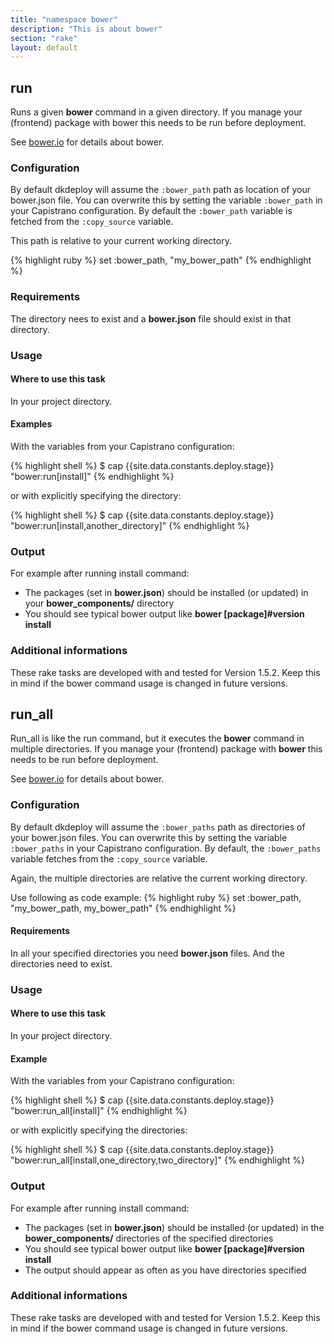 ```yaml
---
title: "namespace bower"
description: "This is about bower"
section: "rake"
layout: default
---
```



## run

Runs a given **bower** command in a given directory.
If you manage your (frontend) package with bower this needs to be run before deployment.

See [bower.io](http://bower.io/) for details about bower.

### Configuration

By default dkdeploy will assume the `:bower_path` path as location of your bower.json file.
You can overwrite this by setting the variable `:bower_path` in your Capistrano configuration.
By default the `:bower_path` variable is fetched from the `:copy_source` variable.

This path is relative to your current working directory.

{% highlight ruby %}
set :bower_path, "my_bower_path"
{% endhighlight %}

### Requirements

The directory nees to exist and a **bower.json** file should exist in that directory.

### Usage

#### Where to use this task

In your project directory.

#### Examples

With the variables from your Capistrano configuration:

{% highlight shell %}
$ cap {{site.data.constants.deploy.stage}} "bower:run[install]"
{% endhighlight %}

or with explicitly specifying the directory:

{% highlight shell %}
$ cap {{site.data.constants.deploy.stage}} "bower:run[install,another_directory]"
{% endhighlight %}

### Output

For example after running install command:

* The packages (set in **bower.json**) should be installed (or updated) in your **bower_components/** directory
* You should see typical bower output like **bower [package]#version install**

### Additional informations

These rake tasks are developed with and tested for Version 1.5.2. Keep this in mind if the bower command usage is changed in future versions.

## run_all

Run_all is like the run command, but it executes the **bower** command in multiple directories. If you manage your (frontend) package with **bower** this needs to be run before deployment.

See [bower.io](http://bower.io/) for details about bower.

### Configuration

By default dkdeploy will assume the `:bower_paths` path as directories of your bower.json files. You can overwrite this by setting the variable `:bower_paths` in your Capistrano configuration. By default, the  `:bower_paths` variable fetches from the `:copy_source` variable.

Again, the multiple directories are relative the current working directory.

Use following as code example:
{% highlight ruby %}
set :bower_path, "my_bower_path, my_bower_path"
{% endhighlight %}

#### Requirements

In all your specified directories you need **bower.json** files. And the directories need to exist.

### Usage

#### Where to use this task

In your project directory.

#### Example

With the variables from your Capistrano configuration:

{% highlight shell %}
$ cap {{site.data.constants.deploy.stage}} "bower:run_all[install]"
{% endhighlight %}

or with explicitly specifying the directories:

{% highlight shell %}
$ cap {{site.data.constants.deploy.stage}} "bower:run_all[install,one_directory,two_directory]"
{% endhighlight %}

### Output

For example after running install command:

* The packages (set in **bower.json**) should be installed (or updated) in the **bower_components/** directories of the specified directories
* You should see typical bower output like **bower [package]#version install**
* The output should appear as often as you have directories specified

### Additional informations

These rake tasks are developed with and tested for Version 1.5.2. Keep this in mind if the bower command usage is changed in future versions.
